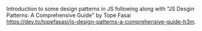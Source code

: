 Introduction to some design patterns in JS following along with "JS Desgin Patterns: A Comprehensive Guide" by Tope Fasai https://dev.to/topefasasi/js-design-patterns-a-comprehensive-guide-h3m.

